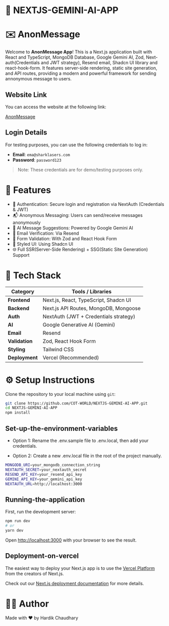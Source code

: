 # 🌟 NEXTJS-GEMINI-AI-APP

# ✉️ AnonMessage

Welcome to **AnonMessage App**! This is a Next.js application built with React and TypeScript, MongoDB Database, Google Gemini AI, Zod, Next-auth(Credentials and JWT strategy), Resend email, Shadcn UI library and react-hook-form. It features server-side rendering, static site generation, and API routes, providing a modern and powerful framework for sending annonymous message to users.

## Website Link

You can access the website at the following link:

[AnonMessage](https://nextjs-gemini-ai-app.vercel.app/dashboard)

## Login Details

For testing purposes, you can use the following credentials to log in:

- **Email**: `ema@sharklasers.com`
- **Password**: `password123`

> Note: These credentials are for demo/testing purposes only.

# 🚀 Features

- 🔐 Authentication: Secure login and registration via NextAuth (Credentials & JWT)
- 📬 Anonymous Messaging: Users can send/receive messages anonymously
- 💬 AI Message Suggestions: Powered by Google Gemini AI
- 📮 Email Verification: Via Resend
- 🧾 Form Validation: With Zod and React Hook Form
- 🎨 Styled UI: Using Shadcn UI
- 🌐 Full SSR(Server-Side Rendering) + SSG(Static Site Generation) Support

# 🧰 Tech Stack

| Category       | Tools / Libraries                     |
| -------------- | ------------------------------------- |
| **Frontend**   | Next.js, React, TypeScript, Shadcn UI |
| **Backend**    | Next.js API Routes, MongoDB, Mongoose |
| **Auth**       | NextAuth (JWT + Credentials strategy) |
| **AI**         | Google Generative AI (Gemini)         |
| **Email**      | Resend                                |
| **Validation** | Zod, React Hook Form                  |
| **Styling**    | Tailwind CSS                          |
| **Deployment** | Vercel (Recommended)                  |

# ⚙️ Setup Instructions

Clone the repository to your local machine using `git`:

```bash
git clone https://github.com/COT-WORLD/NEXTJS-GEMINI-AI-APP.git
cd NEXTJS-GEMINI-AI-APP
npm install
```

## Set-up-the-environment-variables

- Option 1: Rename the .env.sample file to .env.local, then add your credentials.

- Option 2: Create a new .env.local file in the root of the project manually.

```bash
MONGODB_URI=your_mongodb_connection_string
NEXTAUTH_SECRET=your_nextauth_secret
RESEND_API_KEY=your_resend_api_key
GEMINI_API_KEY=your_gemini_api_key
NEXTAUTH_URL=http://localhost:3000
```

## Running-the-application

First, run the development server:

```bash
npm run dev
# or
yarn dev
```

Open [http://localhost:3000](http://localhost:3000) with your browser to see the result.

## Deployment-on-vercel

The easiest way to deploy your Next.js app is to use the [Vercel Platform](https://vercel.com/new?utm_medium=default-template&filter=next.js&utm_source=create-next-app&utm_campaign=create-next-app-readme) from the creators of Next.js.

Check out our [Next.js deployment documentation](https://nextjs.org/docs/app/building-your-application/deploying) for more details.

# 🙋‍♂️ Author

Made with ❤️ by Hardik Chaudhary
